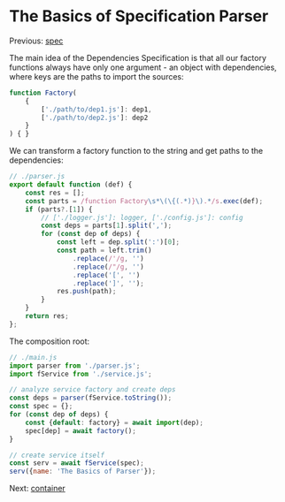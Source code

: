 # The Basics of Specification Parser

Previous:  [spec](../spec/README.md)

The main idea of the Dependencies Specification is that all our factory functions always have only one argument -
an object with dependencies, where keys are the paths to import the sources:

```javascript
function Factory(
    {
        ['./path/to/dep1.js']: dep1,
        ['./path/to/dep2.js']: dep2
    }
) { }
```

We can transform a factory function to the string and get paths to the dependencies:

```javascript
// ./parser.js
export default function (def) {
    const res = [];
    const parts = /function Factory\s*\(\{(.*)}\).*/s.exec(def);
    if (parts?.[1]) {
        // ['./logger.js']: logger, ['./config.js']: config
        const deps = parts[1].split(',');
        for (const dep of deps) {
            const left = dep.split(':')[0];
            const path = left.trim()
                .replace(/'/g, '')
                .replace(/"/g, '')
                .replace('[', '')
                .replace(']', '');
            res.push(path);
        }
    }
    return res;
};
```

The composition root:

```javascript
// ./main.js
import parser from './parser.js';
import fService from './service.js';

// analyze service factory and create deps
const deps = parser(fService.toString());
const spec = {};
for (const dep of deps) {
    const {default: factory} = await import(dep);
    spec[dep] = await factory();
}

// create service itself
const serv = await fService(spec);
serv({name: 'The Basics of Parser'});
```

Next: [container](../container/README.md)